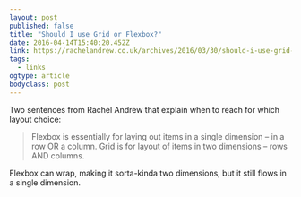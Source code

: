 ```yaml
---
layout: post 
published: false 
title: "Should I use Grid or Flexbox?" 
date: 2016-04-14T15:40:20.452Z 
link: https://rachelandrew.co.uk/archives/2016/03/30/should-i-use-grid-or-flexbox/ 
tags:
  - links
ogtype: article 
bodyclass: post 
---
```


Two sentences from Rachel Andrew that explain when to reach for which layout choice:

> Flexbox is essentially for laying out items in a single dimension – in a row OR a column. Grid is for layout of items in two dimensions – rows AND columns.

Flexbox can wrap, making it sorta-kinda two dimensions, but it still flows in a single dimension.